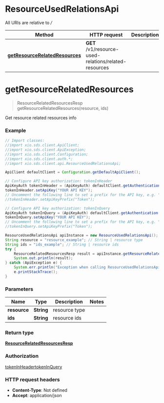 # ResourceUsedRelationsApi

All URIs are relative to */*

Method | HTTP request | Description
------------- | ------------- | -------------
[**getResourceRelatedResources**](ResourceUsedRelationsApi.md#getResourceRelatedResources) | **GET** /v1/resource-used-relations/related-resources | 

<a name="getResourceRelatedResources"></a>
# **getResourceRelatedResources**
> ResourceRelatedResourcesResp getResourceRelatedResources(resource, ids)



Get resource related resources info

### Example
```java
// Import classes:
//import xio.sds.client.ApiClient;
//import xio.sds.client.ApiException;
//import xio.sds.client.Configuration;
//import xio.sds.client.auth.*;
//import xio.sds.client.api.ResourceUsedRelationsApi;

ApiClient defaultClient = Configuration.getDefaultApiClient();

// Configure API key authorization: tokenInHeader
ApiKeyAuth tokenInHeader = (ApiKeyAuth) defaultClient.getAuthentication("tokenInHeader");
tokenInHeader.setApiKey("YOUR API KEY");
// Uncomment the following line to set a prefix for the API key, e.g. "Token" (defaults to null)
//tokenInHeader.setApiKeyPrefix("Token");

// Configure API key authorization: tokenInQuery
ApiKeyAuth tokenInQuery = (ApiKeyAuth) defaultClient.getAuthentication("tokenInQuery");
tokenInQuery.setApiKey("YOUR API KEY");
// Uncomment the following line to set a prefix for the API key, e.g. "Token" (defaults to null)
//tokenInQuery.setApiKeyPrefix("Token");

ResourceUsedRelationsApi apiInstance = new ResourceUsedRelationsApi();
String resource = "resource_example"; // String | resource type
String ids = "ids_example"; // String | resource ids
try {
    ResourceRelatedResourcesResp result = apiInstance.getResourceRelatedResources(resource, ids);
    System.out.println(result);
} catch (ApiException e) {
    System.err.println("Exception when calling ResourceUsedRelationsApi#getResourceRelatedResources");
    e.printStackTrace();
}
```

### Parameters

Name | Type | Description  | Notes
------------- | ------------- | ------------- | -------------
 **resource** | **String**| resource type |
 **ids** | **String**| resource ids |

### Return type

[**ResourceRelatedResourcesResp**](ResourceRelatedResourcesResp.md)

### Authorization

[tokenInHeader](../README.md#tokenInHeader)[tokenInQuery](../README.md#tokenInQuery)

### HTTP request headers

 - **Content-Type**: Not defined
 - **Accept**: application/json

